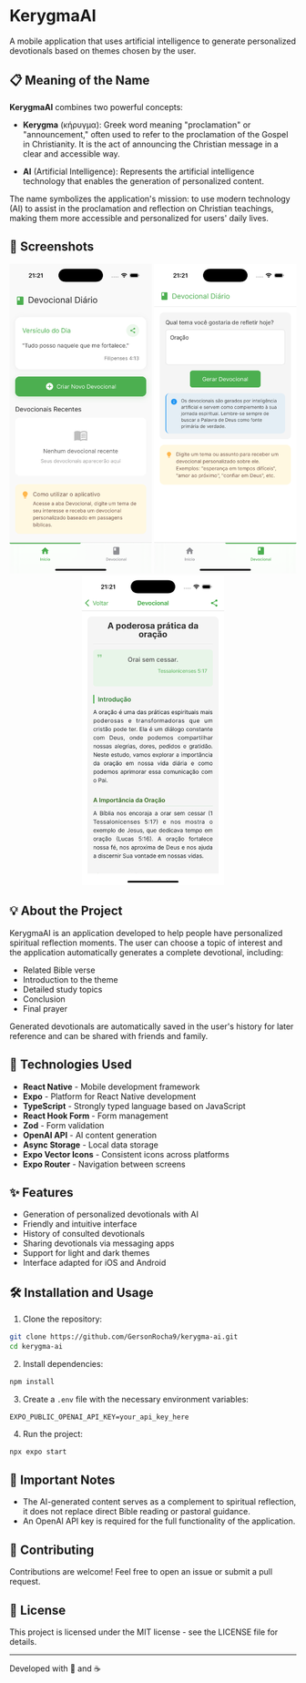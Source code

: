 # KerygmaAI

A mobile application that uses artificial intelligence to generate personalized devotionals based on themes chosen by the user.

## 📋 Meaning of the Name

**KerygmaAI** combines two powerful concepts:

- **Kerygma** (κήρυγμα): Greek word meaning "proclamation" or "announcement," often used to refer to the proclamation of the Gospel in Christianity. It is the act of announcing the Christian message in a clear and accessible way.

- **AI** (Artificial Intelligence): Represents the artificial intelligence technology that enables the generation of personalized content.

The name symbolizes the application's mission: to use modern technology (AI) to assist in the proclamation and reflection on Christian teachings, making them more accessible and personalized for users' daily lives.

## 📱 Screenshots

<div align="center">
  <!-- Add your screenshots here. Example: -->
  <img src="screenshots/tela-inicial.png" width="250" alt="Home screen" />
  <img src="screenshots/devocional.png" width="250" alt="Devotional screen" />
  <img src="screenshots/historico.png" width="250" alt="Devotional history" />
</div>

## 💡 About the Project

KerygmaAI is an application developed to help people have personalized spiritual reflection moments. The user can choose a topic of interest and the application automatically generates a complete devotional, including:

- Related Bible verse
- Introduction to the theme
- Detailed study topics
- Conclusion
- Final prayer

Generated devotionals are automatically saved in the user's history for later reference and can be shared with friends and family.

## 🚀 Technologies Used

- **React Native** - Mobile development framework
- **Expo** - Platform for React Native development
- **TypeScript** - Strongly typed language based on JavaScript
- **React Hook Form** - Form management
- **Zod** - Form validation
- **OpenAI API** - AI content generation
- **Async Storage** - Local data storage
- **Expo Vector Icons** - Consistent icons across platforms
- **Expo Router** - Navigation between screens

## ✨ Features

- Generation of personalized devotionals with AI
- Friendly and intuitive interface
- History of consulted devotionals
- Sharing devotionals via messaging apps
- Support for light and dark themes
- Interface adapted for iOS and Android

## 🛠️ Installation and Usage

1. Clone the repository:
```bash
git clone https://github.com/GersonRocha9/kerygma-ai.git
cd kerygma-ai
```

2. Install dependencies:
```bash
npm install
```

3. Create a `.env` file with the necessary environment variables:
```
EXPO_PUBLIC_OPENAI_API_KEY=your_api_key_here
```

4. Run the project:
```bash
npx expo start
```

## 📝 Important Notes

- The AI-generated content serves as a complement to spiritual reflection, it does not replace direct Bible reading or pastoral guidance.
- An OpenAI API key is required for the full functionality of the application.

## 🤝 Contributing

Contributions are welcome! Feel free to open an issue or submit a pull request.

## 📄 License

This project is licensed under the MIT license - see the LICENSE file for details.

---

Developed with 💚 and ☕
